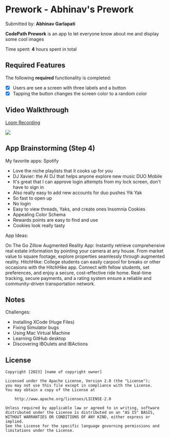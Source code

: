 # Prework - Abhinav's Prework

Submitted by: **Abhinav Garlapati**

**CodePath Prework** is an app to let everyone know about me and display some cool images 

Time spent: **4** hours spent in total

## Required Features

The following **required** functionality is completed:

- [X] Users are see a screen with three labels and a button
- [X] Tapping the button changes the screen color to a random color
 
## Video Walkthrough

<div>
    <a href="https://www.loom.com/share/9c90cbd432134416a031a1add18e3012">
      <p>Loom Recording</p>
    </a>
    <a href="https://www.loom.com/share/9c90cbd432134416a031a1add18e3012">
      <img style="max-width:300px;" src="https://cdn.loom.com/sessions/thumbnails/9c90cbd432134416a031a1add18e3012-with-play.gif">
    </a>
  </div>

## App Brainstorming (Step 4)
My favorite apps:
Spotify
- Love the niche playlists that it cooks up for you
- DJ Xavier: the AI DJ that helps anyone explore new music
DUO Mobile
- It's great that I can approve login attempts from my lock screen, don't have to sign in
- Also really easy to add new accounts for duo pushes
Yik Yak
- So fast to open up
- No login
- Easy to view threads, Yaks, and create ones
Insomnia Cookies
- Appealing Color Schema
- Rewards points are easy to find and use
- Cookies look really tasty

App Ideas:

On The Go Zillow Augmented Reality App: Instantly retrieve comprehensive real estate information by pointing your camera at any house. From market value to square footage, explore properties seamlessly through augmented reality.
HitchHike: College students can easily carpool for breaks or other occasions with the HitchHike app. Connect with fellow students, set preferences, and enjoy a secure, cost-effective ride home. Real-time tracking, secure payments, and a rating system ensure a reliable and community-driven transportation network.


## Notes

Challenges:
- Installing XCode (Huge Files)
- Fixing Simulator bugs
- Using Mac Virtual Machine
- Learning GitHub desktop
- Discovering IBOulets and IBActions

## License

    Copyright [2023] [name of copyright owner]

    Licensed under the Apache License, Version 2.0 (the "License");
    you may not use this file except in compliance with the License.
    You may obtain a copy of the License at

        http://www.apache.org/licenses/LICENSE-2.0

    Unless required by applicable law or agreed to in writing, software
    distributed under the License is distributed on an "AS IS" BASIS,
    WITHOUT WARRANTIES OR CONDITIONS OF ANY KIND, either express or implied.
    See the License for the specific language governing permissions and
    limitations under the License.

